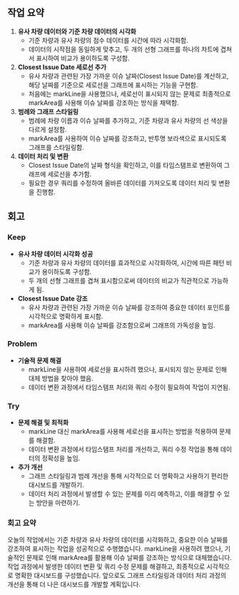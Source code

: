 
## 작업 요약

1. **유사 차량 데이터와 기준 차량 데이터의 시각화**
    - 기준 차량과 유사 차량의 점수 데이터를 시간에 따라 시각화함.
    - 데이터의 시작점을 동일하게 맞추고, 두 개의 선형 그래프를 하나의 차트에 겹쳐서 표시하여 비교가 용이하도록 구성함.
2. **Closest Issue Date 세로선 추가**
    - 유사 차량과 관련된 가장 가까운 이슈 날짜(Closest Issue Date)를 계산하고, 해당 날짜를 기준으로 세로선을 그래프에 표시하는 기능을 구현함.
    - 처음에는 markLine을 사용했으나, 세로선이 표시되지 않는 문제로 최종적으로 markArea를 사용해 이슈 날짜를 강조하는 방식을 채택함.
3. **범례와 그래프 스타일링**
    - 범례에 차량 이름과 이슈 날짜를 추가하고, 기준 차량과 유사 차량의 선 색상을 다르게 설정함.
    - markArea를 사용하여 이슈 날짜를 강조하고, 반투명 보라색으로 표시되도록 그래프를 스타일링함.
4. **데이터 처리 및 변환**
    - Closest Issue Date의 날짜 형식을 확인하고, 이를 타임스탬프로 변환하여 그래프에 세로선을 추가함.
    - 필요한 경우 쿼리를 수정하여 올바른 데이터를 가져오도록 데이터 처리 및 변환을 진행함.

## 회고

### Keep

- **유사 차량 데이터 시각화 성공**
    - 기준 차량과 유사 차량의 데이터를 효과적으로 시각화하여, 시간에 따른 패턴 비교가 용이하도록 구성함.
    - 두 개의 선형 그래프를 겹쳐 표시함으로써 데이터의 비교가 직관적으로 가능하게 됨.
- **Closest Issue Date 강조**
    - 유사 차량과 관련된 가장 가까운 이슈 날짜를 강조하여 중요한 데이터 포인트를 시각적으로 명확하게 표시함.
    - markArea를 사용해 이슈 날짜를 강조함으로써 그래프의 가독성을 높임.

### Problem

- **기술적 문제 해결**
    - markLine을 사용하여 세로선을 표시하려 했으나, 표시되지 않는 문제로 인해 대체 방법을 찾아야 했음.
    - 데이터 변환 과정에서 타임스탬프 처리와 쿼리 수정이 필요하여 작업이 지연됨.

### Try

- **문제 해결 및 최적화**
    - markLine 대신 markArea를 사용해 세로선을 표시하는 방법을 적용하여 문제를 해결함.
    - 데이터 변환 과정에서 타임스탬프 처리를 개선하고, 쿼리 수정 작업을 통해 데이터의 정확성을 높임.
- **추가 개선**
    - 그래프 스타일링과 범례 개선을 통해 시각적으로 더 명확하고 사용하기 편리한 대시보드를 개발하기.
    - 데이터 처리 과정에서 발생할 수 있는 문제를 미리 예측하고, 이를 해결할 수 있는 방안을 마련하기.

### 회고 요약

오늘의 작업에서는 기준 차량과 유사 차량의 데이터를 시각화하고, 중요한 이슈 날짜를 강조하여 표시하는 작업을 성공적으로 수행했습니다. markLine을 사용하려 했으나, 기술적인 문제로 인해 markArea를 활용해 이슈 날짜를 강조하는 방식으로 대체했습니다. 작업 과정에서 발생한 데이터 변환 및 쿼리 수정 문제를 해결하고, 최종적으로 시각적으로 명확한 대시보드를 구성했습니다. 앞으로도 그래프 스타일링과 데이터 처리 과정의 개선을 통해 더 나은 대시보드를 개발할 계획입니다.
